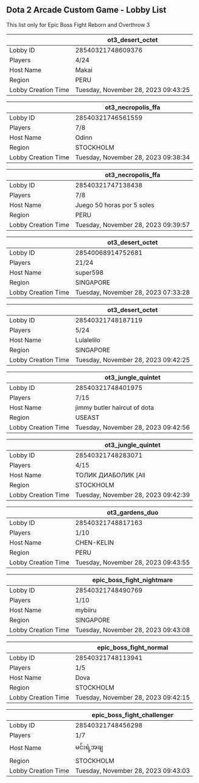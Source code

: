 ## Dota 2 Arcade Custom Game - Lobby List

This list only for Epic Boss Fight Reborn and Overthrow 3

|  | ot3_desert_octet |
| ------ | ------ |
| Lobby ID | 28540321748609376 |
| Players | 4/24 |
| Host Name | Makai |
| Region | PERU |
| Lobby Creation Time | Tuesday, November 28, 2023 09:43:25 |


|  | ot3_necropolis_ffa |
| ------ | ------ |
| Lobby ID | 28540321746561559 |
| Players | 7/8 |
| Host Name | Odinn |
| Region | STOCKHOLM |
| Lobby Creation Time | Tuesday, November 28, 2023 09:38:34 |


|  | ot3_necropolis_ffa |
| ------ | ------ |
| Lobby ID | 28540321747138438 |
| Players | 7/8 |
| Host Name | Juego 50 horas por 5 soles |
| Region | PERU |
| Lobby Creation Time | Tuesday, November 28, 2023 09:39:57 |


|  | ot3_desert_octet |
| ------ | ------ |
| Lobby ID | 28540068914752681 |
| Players | 21/24 |
| Host Name | super598 |
| Region | SINGAPORE |
| Lobby Creation Time | Tuesday, November 28, 2023 07:33:28 |


|  | ot3_desert_octet |
| ------ | ------ |
| Lobby ID | 28540321748187119 |
| Players | 5/24 |
| Host Name | Lulalelilo |
| Region | SINGAPORE |
| Lobby Creation Time | Tuesday, November 28, 2023 09:42:25 |


|  | ot3_jungle_quintet |
| ------ | ------ |
| Lobby ID | 28540321748401975 |
| Players | 7/15 |
| Host Name | jimmy butler haircut of dota |
| Region | USEAST |
| Lobby Creation Time | Tuesday, November 28, 2023 09:42:56 |


|  | ot3_jungle_quintet |
| ------ | ------ |
| Lobby ID | 28540321748283071 |
| Players | 4/15 |
| Host Name | ТОЛИК ДИАБОЛИК [All |
| Region | STOCKHOLM |
| Lobby Creation Time | Tuesday, November 28, 2023 09:42:39 |


|  | ot3_gardens_duo |
| ------ | ------ |
| Lobby ID | 28540321748817163 |
| Players | 1/10 |
| Host Name | CHEN-KELIN |
| Region | PERU |
| Lobby Creation Time | Tuesday, November 28, 2023 09:43:55 |


|  | epic_boss_fight_nightmare |
| ------ | ------ |
| Lobby ID | 28540321748490769 |
| Players | 1/10 |
| Host Name | mybiiru |
| Region | SINGAPORE |
| Lobby Creation Time | Tuesday, November 28, 2023 09:43:08 |


|  | epic_boss_fight_normal |
| ------ | ------ |
| Lobby ID | 28540321748113941 |
| Players | 1/5 |
| Host Name | Dova |
| Region | STOCKHOLM |
| Lobby Creation Time | Tuesday, November 28, 2023 09:42:15 |


|  | epic_boss_fight_challenger |
| ------ | ------ |
| Lobby ID | 28540321748456298 |
| Players | 1/7 |
| Host Name | မင်းရဲ့အချ |
| Region | STOCKHOLM |
| Lobby Creation Time | Tuesday, November 28, 2023 09:43:03 |


